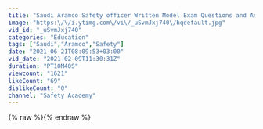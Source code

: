 ```yaml
---
title: "Saudi Aramco Safety officer Written Model Exam Questions and Answers"
image: "https:\/\/i.ytimg.com\/vi\/_uSvmJxj740\/hqdefault.jpg"
vid_id: "_uSvmJxj740"
categories: "Education"
tags: ["Saudi","Aramco","Safety"]
date: "2021-06-21T08:09:53+03:00"
vid_date: "2021-02-09T11:30:31Z"
duration: "PT10M40S"
viewcount: "1621"
likeCount: "69"
dislikeCount: "0"
channel: "Safety Academy"
---
```

{% raw %}{% endraw %}
